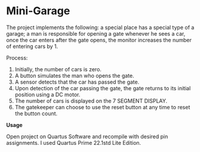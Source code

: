 # Mini-Garage
The project implements the following: a special place has a special type of a garage; a man is responsible for opening a gate whenever he sees a car, once the car enters after the gate opens, the monitor increases the number of entering cars by 1.

Process:
1) Initially, the number of cars is zero.
2) A button simulates the man who opens the gate.
3) A sensor detects that the car has passed the gate.
4) Upon detection of the car passing the gate, the gate returns to its initial position using a DC motor.
5) The number of cars is displayed on the 7 SEGMENT DISPLAY.
6) The gatekeeper can choose to use the reset button at any time to reset the button count.


**Usage**

Open project on Quartus Software and recompile with desired pin assignments. I used Quartus Prime 22.1std Lite Edition.


